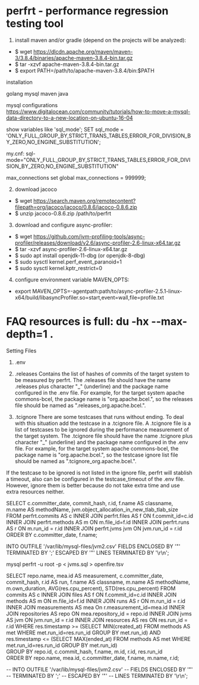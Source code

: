 # perfrt  - performance regression testing tool

1) install maven and/or gradle (depend on the projects will be analyzed):
- $ wget https://dlcdn.apache.org/maven/maven-3/3.8.4/binaries/apache-maven-3.8.4-bin.tar.gz
- $ tar -xzvf apache-maven-3.8.4-bin.tar.gz
- $ export PATH=/path/to/apache-maven-3.8.4/bin:$PATH

installation

golang
mysql
maven
java

mysql configurations
https://www.digitalocean.com/community/tutorials/how-to-move-a-mysql-data-directory-to-a-new-location-on-ubuntu-16-04


show variables like 'sql_mode';
SET sql_mode = 'ONLY_FULL_GROUP_BY,STRICT_TRANS_TABLES,ERROR_FOR_DIVISION_BY_ZERO,NO_ENGINE_SUBSTITUTION';

my.cnf:
sql-mode="ONLY_FULL_GROUP_BY,STRICT_TRANS_TABLES,ERROR_FOR_DIVISION_BY_ZERO,NO_ENGINE_SUBSTITUTION"

max_connections
set global max_connections = 999999;

2) download jacoco
- $ wget https://search.maven.org/remotecontent?filepath=org/jacoco/jacoco/0.8.6/jacoco-0.8.6.zip
- $ unzip jacoco-0.8.6.zip /path/to/perfrt

3) download and configure async-profiler: 
- $ wget https://github.com/jvm-profiling-tools/async-profiler/releases/download/v2.6/async-profiler-2.6-linux-x64.tar.gz
- $ tar -xzvf async-profiler-2.6-linux-x64.tar.gz 
- $ sudo apt install openjdk-11-dbg (or openjdk-8-dbg)
- $ sudo sysctl kernel.perf_event_paranoid=1
- $ sudo sysctl kernel.kptr_restrict=0
  
4) configure environment variable MAVEN_OPTS:
- export MAVEN_OPTS=-agentpath:path/to/async-profiler-2.5.1-linux-x64/build/libasyncProfiler.so=start,event=wall,file=profile.txt


FAQ
resources is full: 
du -hx --max-depth=1 .
=======
Setting Files
1) .env


2) .releases
Contains the list of hashes of commits of the target system to be measured by perfrt. The .releases file should have the name .releases plus character "_" (underline) and the package name configured in the .env file.
For example, for the target system apache commons-bcel, the package name is "org.apache.bcel.", so the releases file should be named as ".releases_org.apache.bcel.".

3) .tcignore
There are some testcases that runs without ending. To deal with this situation add the testcase in a .tcignore file. A .tcignore file is a list of testcases to be ignored during the performance measurement of the target system. The .tcignore file should have the name .tcignore plus character "_" (underline) and the package name configured in the .env file.
For example, for the target system apache commons-bcel, the package name is "org.apache.bcel.", so the testcase ignore list file should be named as ".tcignore_org.apache.bcel.".

If the testcase to be ignored is not listed in the ignore file, perfrt will stablish a timeout, also can be configured in the testcase_timeout of the .env file. However, ignore them is better because do not take extra time and use extra resources neither.

SELECT c.committer_date, commit_hash, r.id, f.name AS classname, m.name AS methodName, jvm.object_allocation_in_new_tlab_tlab_size   FROM perfrt.commits AS c INNER JOIN perfrt.files AS f ON f.commit_id=c.id INNER JOIN perfrt.methods AS m ON m.file_id=f.id INNER JOIN perfrt.runs AS r ON m.run_id = r.id INNER JOIN perfrt.jvms jvm ON jvm.run_id = r.id ORDER BY c.committer_date, f.name; 



INTO OUTFILE '/var/lib/mysql-files/jvm2.csv'
          FIELDS ENCLOSED BY '"'
          TERMINATED BY ';'
          ESCAPED BY '"'
          LINES TERMINATED BY '\r\n';

          

mysql perfrt -u root -p  < jvms.sql > openfire.tsv



SELECT repo.name, mea.id AS measurement, c.committer_date, commit_hash, r.id AS run, f.name AS classname, m.name AS methodName, m.own_duration, 
AVG(res.cpu_percent), STD(res.cpu_percent)
FROM commits AS c
INNER JOIN files AS f ON f.commit_id=c.id
INNER JOIN methods AS m ON m.file_id=f.id
INNER JOIN runs AS r ON m.run_id = r.id
INNER JOIN measurements AS mea On r.measurement_id=mea.id
INNER JOIN repositories AS repo ON mea.repository_id = repo.id
INNER JOIN jvms AS jvm ON jvm.run_id = r.id
INNER JOIN resources AS res ON res.run_id = r.id
WHERE res.timestamp >= (SELECT MIN(created_at) FROM methods AS met WHERE met.run_id=res.run_id GROUP BY met.run_id)
AND res.timestamp <= (SELECT MAX(ended_at) FROM methods AS met WHERE met.run_id=res.run_id GROUP BY met.run_id)     
GROUP BY repo.id, c.commit_hash, f.name, m.id, r.id, res.run_id     
ORDER BY repo.name, mea.id, c.committer_date, f.name, m.name, r.id;


-- INTO OUTFILE '/var/lib/mysql-files/jvm2.csv'
-- FIELDS ENCLOSED BY '"'
-- TERMINATED BY ';'
-- ESCAPED BY '"'
-- LINES TERMINATED BY '\r\n';